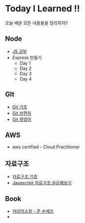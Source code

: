 # Today I Learned :bangbang:

오늘 배운 모든 내용들을 정리하자!!

## Node
* [JS 공부](/Grammar.js/grammar_js.md)
* Express  만들기
  * Day 1
  * Day 2
  * Day 3
  * Day 4

## GIt

* [Git 기초](https://github.com/rockjeon/TIL/blob/master/Git/Git_기초.md)
* [Git 브랜치](https://github.com/rockjeon/TIL/blob/master/Git/Git_브랜치.md)
* [Git 명령어](https://github.com/rockjeon/TIL/blob/master/Git/Git%20%EB%AA%85%EB%A0%B9%EC%96%B4.md)

## AWS 

* aws certified - Cloud Practitioner

## 자료구조

* [자료구조 기초](https://github.com/rockjeon/TIL/blob/master/%EC%9E%90%EB%A3%8C%EA%B5%AC%EC%A1%B0/%EC%9E%90%EB%A3%8C%EA%B5%AC%EC%A1%B0.md)
* [Javascript 자료구조 실습해보기](https://github.com/rockjeon/TIL/blob/master/%EC%9E%90%EB%A3%8C%EA%B5%AC%EC%A1%B0/JS%20%EC%9E%90%EB%A3%8C%EA%B5%AC%EC%A1%B0.md)

## Book

* [커리어스킬 - 존 손메즈](https://github.com/rockjeon/TIL/blob/master/Book/CareerSkill.md)
* 



